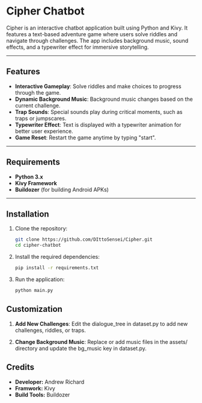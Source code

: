 # Cipher Chatbot

Cipher is an interactive chatbot application built using Python and Kivy. It features a text-based adventure game where users solve riddles and navigate through challenges. The app includes background music, sound effects, and a typewriter effect for immersive storytelling.

---

## Features

- **Interactive Gameplay**: Solve riddles and make choices to progress through the game.
- **Dynamic Background Music**: Background music changes based on the current challenge.
- **Trap Sounds**: Special sounds play during critical moments, such as traps or jumpscares.
- **Typewriter Effect**: Text is displayed with a typewriter animation for better user experience.
- **Game Reset**: Restart the game anytime by typing "start".

---

## Requirements

- **Python 3.x**
- **Kivy Framework**
- **Buildozer** (for building Android APKs)

---

## Installation

1. Clone the repository:
   ```bash
   git clone https://github.com/DIttoSensei/Cipher.git
   cd cipher-chatbot

2. Install the required dependencies:
    ```bash
    pip install -r requirements.txt

3. Run the application:
    ```bash
    python main.py


## Customization

1. **Add New Challenges**:
    Edit the dialogue_tree in dataset.py to add new challenges, riddles, or traps.

2. **Change Background Music**:
    Replace or add music files in the assets/ directory and update the bg_music key in dataset.py.


## Credits

- **Developer:** Andrew Richard
- **Framwork:** Kivy
- **Build Tools:** Buildozer